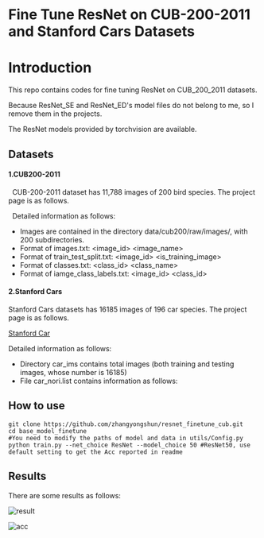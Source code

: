# Fine Tune ResNet on CUB-200-2011 and Stanford Cars Datasets

# Introduction

This repo contains codes for fine tuning ResNet on CUB_200_2011 datasets.

Because ResNet_SE and ResNet_ED's  model files do not belong to me, so I remove them in the projects. 

The ResNet models provided by torchvision are available.

## Datasets

#### 1.CUB200-2011

&nbsp;&nbsp;CUB-200-2011 dataset has 11,788 images of 200 bird species. The project page
is as follows.

&nbsp;&nbsp;Detailed information as follows:

- Images are contained in the directory data/cub200/raw/images/,
  with 200 subdirectories.
- Format of images.txt: <image_id> <image_name>
- Format of train_test_split.txt: <image_id> <is_training_image>
- Format of classes.txt: <class_id> <class_name>
- Format of iamge_class_labels.txt: <image_id> <class_id>

#### 2.Stanford Cars

Stanford Cars datasets has 16185 images of 196 car species. The project page is as follows.

[Stanford Car](http://ai.stanford.edu/~jkrause/cars/car_dataset.html)

Detailed information as follows:

- Directory car_ims contains total images (both training and testing images,  whose number is 16185)
- File car_nori.list contains information as follows: 


## How to use

```
git clone https://github.com/zhangyongshun/resnet_finetune_cub.git
cd base_model_finetune
#You need to modify the paths of model and data in utils/Config.py
python train.py --net_choice ResNet --model_choice 50 #ResNet50, use default setting to get the Acc reported in readme
```

## Results

There are some results as follows:  

![result](https://github.com/zhangyongshun/resnet_finetune_cub/raw/master/imgs/results.png)

![acc](https://github.com/zhangyongshun/resnet_finetune_cub/raw/master/imgs/Acc.png)
